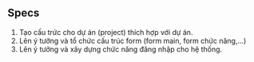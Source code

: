 ﻿## Specs
1. Tạo cấu trức cho dự án (project) thích hợp với dự án.
2. Lên ý tưởng và tổ chức cấu trúc form (form main, form chức năng,...)
3. Lên ý tưởng và xây dựng chức năng đăng nhập cho hệ thống. 